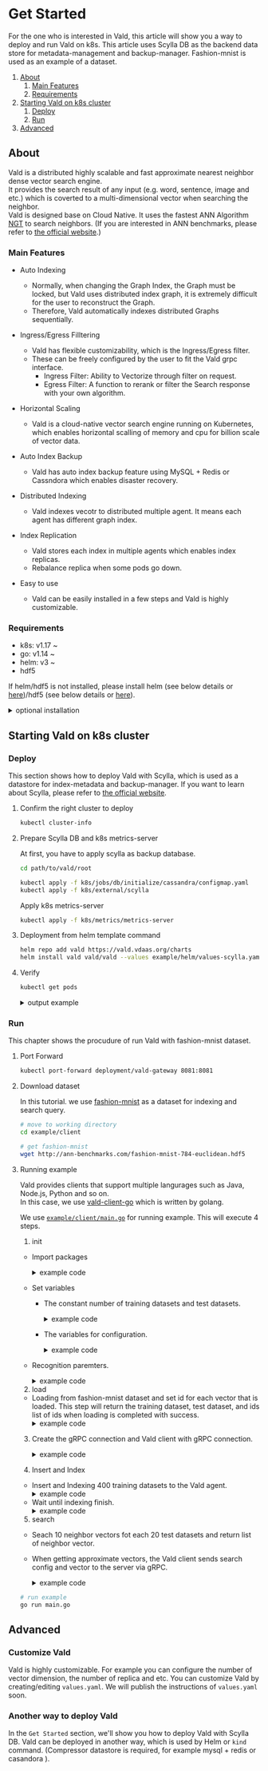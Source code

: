 # Get Started

For the one who is interested in Vald, this article will show you a way to deploy and run Vald on k8s.
This article uses Scylla DB as the backend data store for metadata-management and backup-manager.
Fashion-mnist is used as an example of a dataset.

1. [About](#About)
    1. [Main Features](#Main-Features)
    2. [Requirements](#Requirements)
2. [Starting Vald on k8s cluster](#Starting-Vald-on-k8s-cluster)
    1. [Deploy](#Deploy)
    2. [Run](#Run)
3. [Advanced](#Advanced)

## About

Vald is a distributed highly scalable and fast approximate nearest neighbor dense vector search engine.<br>
It provides the search result of any input (e.g. word, sentence, image and etc.) which is coverted to a multi-dimensional vector when searching the neighbor.<br>
Vald is designed base on Cloud Native.
It uses the fastest ANN Algorithm [NGT](https://github.com/yahoojapan/NGT) to search neighbors.
(If you are interested in ANN benchmarks, please refer to [the official website](http://ann-benchmarks.com/).)

### Main Features

- Auto Indexing
    - Normally, when changing the Graph Index, the Graph must be locked, but Vald uses distributed index graph, it is extremely difficult for the user to reconstruct the Graph.
    - Therefore, Vald automatically indexes distributed Graphs sequentially.

- Ingress/Egress Filltering
    - Vald has flexible customizability, which is the Ingress/Egress filter.
    - These can be freely configured by the user to fit the Vald grpc interface.
        - Ingress Filter: Ability to Vectorize through filter on request.
        - Egress Filter: A function to rerank or filter the Search response with your own algorithm.

- Horizontal Scaling
    - Vald is a cloud-native vector search engine running on Kubernetes, which enables horizontal scalling of memory and cpu for billion scale of vector data.

- Auto Index Backup
    - Vald has auto index backup feature using MySQL + Redis or Cassndora which enables disaster recovery.

- Distributed Indexing
    - Vald indexes vecotr to distributed multiple agent. It means each agent has different graph index.

- Index Replication
    - Vald stores each index in multiple agents which enables index replicas.
    - Rebalance replica when some pods go down.

- Easy to use
    - Vald can be easily installed in a few steps and Vald is highly customizable.

### Requirements

- k8s:  v1.17 ~
- go:   v1.14 ~
- helm: v3 ~
- hdf5 

If helm/hdf5 is not installed, please install helm (see below details or [here](https://helm.sh/docs/intro/install))/hdf5 (see below details or [here](https://www.hdfgroup.org/)).

<details><summary>optional installation</summary><br>
install helm
<pre>
curl https://raw.githubusercontent.com/helm/helm/master/scripts/get-helm-3 | bash
</pre>
install hdf5
<pre>
yum install -y hdf5-devel
apt-get install libhdf5-serial-dev
brew install hdf5
</pre></details>

## Starting Vald on k8s cluster

### Deploy

This section shows how to deploy Vald with Scylla, which is used as a datastore for index-metadata and backup-manager.
If you want to learn about Scylla, please refer to [the official website](https://www.scylladb.com/).

1. Confirm the right cluster to deploy

    ```bash
    kubectl cluster-info
    ```

2. Prepare Scylla DB and k8s metrics-server

    At first, you have to apply scylla as backup database.

    ```bash
    cd path/to/vald/root 
    
    kubectl apply -f k8s/jobs/db/initialize/cassandra/configmap.yaml
    kubectl apply -f k8s/external/scylla
    ```

    Apply k8s metrics-server

    ```bash
    kubectl apply -f k8s/metrics/metrics-server
    ```

3. Deployment from helm template command

    ```bash
    helm repo add vald https://vald.vdaas.org/charts
    helm install vald vald/vald --values example/helm/values-scylla.yaml
    ```

4. Verify

    ```bash
    kubectl get pods
    ```

    <details><summary>output example</summary><br>
    If the deployment is successful, you can check the following information.
    <pre>
        NAME                                       READY   STATUS    RESTARTS   AGE
        scylla-0                                   1/1     Running   0          13m
        scylla-1                                   1/1     Running   0          12m
        scylla-2                                   1/1     Running   0          10m
        vald-agent-ngt-0                           1/1     Running   0          5m49s
        vald-agent-ngt-1                           1/1     Running   0          5m49s
        vald-agent-ngt-2                           1/1     Running   0          5m49s
        vald-agent-ngt-3                           1/1     Running   0          5m49s
        vald-agent-ngt-4                           1/1     Runnnig   0          5m49s
        vald-discoverer-97c88678b-wj6xn            1/1     Running   0          5m49s
        vald-gateway-5bf95f8d97-2v76g              1/1     Running   0          5m49s
        vald-gateway-5bf95f8d97-5wtb2              1/1     Running   0          78s
        vald-gateway-5bf95f8d97-7d6j7              1/1     Running   0          78s
        vald-gateway-5bf95f8d97-gx45c              1/1     Running   0          5m49s
        vald-gateway-5bf95f8d97-kx2c5              1/1     Running   0          78s
        vald-gateway-5bf95f8d97-np2lc              1/1     Running   0          5m49s
        vald-manager-backup-6c9695b69b-9xngp       1/1     Running   0          5m49s
        vald-manager-backup-6c9695b69b-jvwft       1/1     Running   0          5m49s
        vald-manager-backup-6c9695b69b-mjs2r       1/1     Running   0          5m49s
        vald-manager-compressor-6c95bdbfb5-m5t7t   1/1     Running   0          5m49s
        vald-manager-compressor-6c95bdbfb5-q8hc6   1/1     Running   0          5m49s
        vald-manager-compressor-6c95bdbfb5-zp8hb   1/1     Running   0          5m49s
        vald-manager-index-59676f54bb-nzfwt        1/1     Running   0          5m49s
        vald-meta-559744db-bcrdw                   1/1     Running   0          5m49s
        vald-meta-559744db-hz7gd                   1/1     Running   0          5m49s
    </pre></details>

### Run

This chapter shows the procudure of run Vald with fashion-mnist dataset.

1. Port Forward

    ```bash
    kubectl port-forward deployment/vald-gateway 8081:8081
    ```

2. Download dataset

    In this tutorial. we use [fashion-mnist](https://github.com/zalandoresearch/fashion-mnist) as a dataset for indexing and search query.

    ```bash
    # move to working directory
    cd example/client
    
    # get fashion-mnist
    wget http://ann-benchmarks.com/fashion-mnist-784-euclidean.hdf5
    ```

3. Running example

    Vald provides clients that support multiple langurages such as Java, Node.js, Python and so on.<br>
    In this case, we use [vald-client-go](https://github.com/vdaas/vald-client-go) which is written by golang.

    We use [`example/client/main.go`](../../example/client/main.go) for running example.
    This will execute 4 steps.
    1. init
    - Import packages
        <details><summary>example code</summary><br><pre>
        package main

        import (
            "context"
            "encoding/json"
            "flag"
            "time"

            "github.com/kpango/fuid"
            "github.com/kpango/glg"
            "github.com/vdaas/vald-client-go/gateway/vald"
            "github.com/vdaas/vald-client-go/payload"

            "gonum.org/v1/hdf5"
            "google.golang.org/grpc"
        )
        </pre></details>
    - Set variables
        - The constant number of training datasets and test datasets.
            <details><summary>example code</summary><br><pre>
            const (
                insertCount = 400
                testCount = 20
            )
            </pre></details>

        - The variables for configuration.
            <details><summary>example code</summary><br><pre>
            const (
                datasetPath         string
                grpcServerAddr      string
                indexingWaitSeconds uint
            )
            </pre></details>
    - Recognition paremters.
        <details><summary>example code</summary><br><pre>
        func init() {
	        flag.StringVar(&datasetPath, "path", "fashion-mnist-784-euclidean.hdf5", "set dataset path")
	        flag.StringVar(&grpcServerAddr, "addr", "127.0.0.1:8081", "set gRPC server address")
	        flag.UintVar(&indexingWaitSeconds, "wait", 60, "set indexing wait seconds")
	        flag.Parse()
        }
        </pre></details>
    2. load
    - Loading from fashion-mnist dataset and set id for each vector that is loaded. This step will return the training dataset, test dataset, and ids list of ids when loading is completed with success.
        <details><summary>example code</summary><br><pre>
        ids, train, test, err := load(datasetPath)
        if err != nil {
            glg.Fatal(err)
        }
        </pre></details>
    3. Create the gRPC connection and Vald client with gRPC connection.
        <details><summary>example code</summary><br><pre>
        ctx := context.Background()

        conn, err := grpc.DialContext(ctx, grpcServerAddr, grpc.WithInsecure())
        if err != nil {
            glg.Fatal(err)
        }

        client := vald.NewValdClient(conn)
        </pre></details>
    4. Insert and Index
    - Insert and Indexing 400 training datasets to the Vald agent.
        <details><summary>example code</summary><br><pre>
        for i := range ids [:insertCount] {
            if i%10 == 0 {
                glg.Infof("Inserted %d", i)
            }
            _, err := client.Insert(ctx, &payload.Object_Vector{
                Id: ids[i],
                Vector: train[i],
            })
            if err != nil {
                glg.Fatal(err)
            }
        }
        </pre></details>
    - Wait until indexing finish.
        <details><summary>example code</summary><br><pre>
        glg.Info("Wait for indexing to finish")
        time.Sleep(time.Duration(indexingWaitSeconds) * time.Second)
        </pre></details>
    5. search
    - Seach 10 neighbor vectors fot each 20 test datasets and return list of neighbor vector.
    - When getting approximate vectors, the Vald client sends search config and vector to the server via gRPC.
        <details><summary>example code</summary><br><pre>
        glg.Infof("Start search %d times", testCount)
        for i, vec := range test[:testCount] {
            res, err := client.Seach(ctx, &payload.Search_Request){
                Vector: vec,
                Config: &payload.Search_Config{
                    Num: 10,
                    Radius: -1,
                    Epsilon: 0.01,
                }
            }
            if err != nil {
                glg.Fatal(err)
            }

            b, _ := json.MarshalIndent(res.GetResults(), "", " ")
            glg.Infof("%d - Results : %s\n\n", i+1, string(b))
            time.Sleep(1 * time.Second)
        }
        </pre></details>

    ```bash
    # run example
    go run main.go
    ```

## Advanced

### Customize Vald

Vald is highly customizable.
For example you can configure the number of vector dimension, the number of replica and etc.
You can customize Vald by creating/editing `values.yaml`.
We will publish the instructions of `values.yaml` soon.

### Another way to deploy Vald

In the `Get Started` section, we'll show you how to deploy Vald with Scylla DB.
Vald can be deployed in another way, which is used by Helm or `kind` command. (Compressor datastore is required, for example mysql + redis or casandora ).

